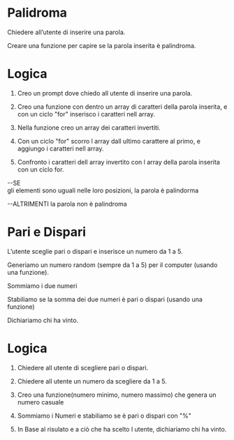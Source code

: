 # Palidroma

Chiedere all’utente di inserire una parola.

Creare una funzione per capire se la parola inserita è palindroma.

# Logica 

1. Creo un prompt dove chiedo all utente di inserire una parola.

2. Creo una funzione con dentro un array di caratteri della parola inserita, e con un ciclo "for" inserisco i caratteri nell array.

 
3. Nella funzione creo un array dei caratteri invertiti.

4.  Con un ciclo "for" scorro l array dall ultimo carattere al primo, e aggiungo i caratteri nell array. 

5. Confronto i caratteri dell array invertito con l array della parola inserita con un ciclo for.

--SE    
    gli elementi sono uguali nelle loro posizioni, la parola è palindorma
    
--ALTRIMENTI 
    la parola non è palindroma



# Pari e Dispari
L’utente sceglie pari o dispari e inserisce un numero da 1 a 5.

Generiamo un numero random (sempre da 1 a 5) per il computer (usando una funzione).

Sommiamo i due numeri

Stabiliamo se la somma dei due numeri è pari o dispari (usando una funzione)

Dichiariamo chi ha vinto.


# Logica 

1. Chiedere all utente di scegliere pari o dispari. 

2. Chiedere all utente un numero da scegliere da 1 a 5.

3. Creo una funzione(numero minimo, numero massimo) che genera un numero casuale

4. Sommiamo i Numeri e stabiliamo se è pari o dispari con "%" 

5. In Base al risulato e a ciò che ha scelto l utente, dichiariamo chi ha vinto. 


